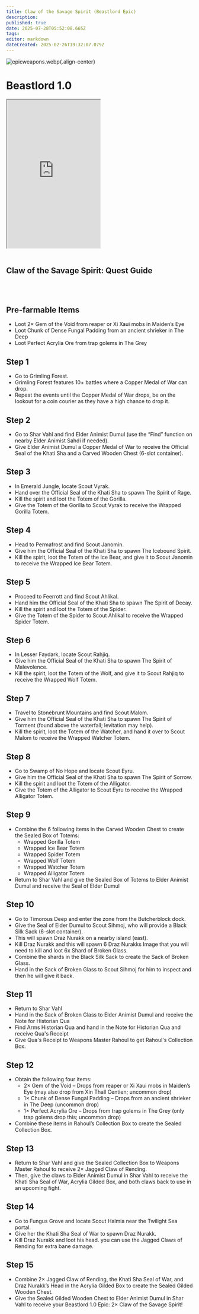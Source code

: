 ```yaml
---
title: Claw of the Savage Spirit (Beastlord Epic)
description: 
published: true
date: 2025-07-28T05:52:08.665Z
tags: 
editor: markdown
dateCreated: 2025-02-26T19:32:07.079Z
---
```


![epicweapons.webp](/epicweapons.webp){.align-center}

<div class="wiki-content">
  <h1>Beastlord 1.0 </h1>
<iframe src="https://eqdb.net/item/detail/2008496" width="50%" height="400px"></iframe>
<br><br>

  <h2>Claw of the Savage Spirit: Quest Guide</h2>
<br><br>
  <h2>Pre-farmable Items</h2>
  <ul>
    <li>Loot 2× Gem of the Void from reaper or Xi Xaui mobs in Maiden’s Eye</li>
    <li>Loot Chunk of Dense Fungal Padding from an ancient shrieker in The Deep</li>
    <li>Loot Perfect Acrylia Ore from trap golems in The Grey</li>
  </ul>

  <h2>Step 1</h2>
  <ul>
    <li>Go to Grimling Forest.</li>
    <li>Grimling Forest features 10+ battles where a Copper Medal of War can drop.</li>
    <li>Repeat the events until the Copper Medal of War drops, be on the lookout for a coin courier as they have a high chance to drop it.</li>
  </ul>

  <h2>Step 2</h2>
  <ul>
    <li>Go to Shar Vahl and find Elder Animist Dumul (use the “Find” function on nearby Elder Animist Sahdi if needed).</li>
    <li>Give Elder Animist Dumul a Copper Medal of War to receive the Official Seal of the Khati Sha and a Carved Wooden Chest (6-slot container).</li>
  </ul>

  <h2>Step 3</h2>
  <ul>
    <li>In Emerald Jungle, locate Scout Vyrak.</li>
    <li>Hand over the Official Seal of the Khati Sha to spawn The Spirit of Rage.</li>
    <li>Kill the spirit and loot the Totem of the Gorilla.</li>
    <li>Give the Totem of the Gorilla to Scout Vyrak to receive the Wrapped Gorilla Totem.</li>
  </ul>

  <h2>Step 4</h2>
  <ul>
    <li>Head to Permafrost and find Scout Janomin.</li>
    <li>Give him the Official Seal of the Khati Sha to spawn The Icebound Spirit.</li>
    <li>Kill the spirit, loot the Totem of the Ice Bear, and give it to Scout Janomin to receive the Wrapped Ice Bear Totem.</li>
  </ul>

  <h2>Step 5</h2>
  <ul>
    <li>Proceed to Feerrott and find Scout Ahlikal.</li>
    <li>Hand him the Official Seal of the Khati Sha to spawn The Spirit of Decay.</li>
    <li>Kill the spirit and loot the Totem of the Spider.</li>
    <li>Give the Totem of the Spider to Scout Ahlikal to receive the Wrapped Spider Totem.</li>
  </ul>

  <h2>Step 6</h2>
  <ul>
    <li>In Lesser Faydark, locate Scout Rahjiq.</li>
    <li>Give him the Official Seal of the Khati Sha to spawn The Spirit of Malevolence.</li>
    <li>Kill the spirit, loot the Totem of the Wolf, and give it to Scout Rahjiq to receive the Wrapped Wolf Totem.</li>
  </ul>

  <h2>Step 7</h2>
  <ul>
    <li>Travel to Stonebrunt Mountains and find Scout Malom.</li>
    <li>Give him the Official Seal of the Khati Sha to spawn The Spirit of Torment (found above the waterfall; levitation may help).</li>
    <li>Kill the spirit, loot the Totem of the Watcher, and hand it over to Scout Malom to receive the Wrapped Watcher Totem.</li>
  </ul>

  <h2>Step 8</h2>
  <ul>
    <li>Go to Swamp of No Hope and locate Scout Eyru.</li>
    <li>Give him the Official Seal of the Khati Sha to spawn The Spirit of Sorrow.</li>
    <li>Kill the spirit and loot the Totem of the Alligator.</li>
    <li>Give the Totem of the Alligator to Scout Eyru to receive the Wrapped Alligator Totem.</li>
  </ul>

  <h2>Step 9</h2>
  <ul>
    <li>Combine the 6 following items in the Carved Wooden Chest to create the Sealed Box of Totems:
      <ul>
        <li>Wrapped Gorilla Totem</li>
        <li>Wrapped Ice Bear Totem</li>
        <li>Wrapped Spider Totem</li>
        <li>Wrapped Wolf Totem</li>
        <li>Wrapped Watcher Totem</li>
        <li>Wrapped Alligator Totem</li>
      </ul>
    </li>
    <li>Return to Shar Vahl and give the Sealed Box of Totems to Elder Animist Dumul and receive the Seal of Elder Dumul</li>
  </ul>

  <h2>Step 10</h2>
  <ul>
    <li>Go to Timorous Deep and enter the zone from the Butcherblock dock.</li>
    <li>Give the Seal of Elder Dumul to Scout Sihmoj, who will provide a Black Silk Sack (6-slot container).</li>
    <li>This will spawn Draz Nurakk on a nearby island (east).</li>
    <li>Kill Draz Nurakk and this will spawn 6 Draz Nurakks Image that you will need to kill and loot 6x Shard of Broken Glass.
    <li>Combine the shards in the Black Silk Sack to create the Sack of Broken Glass.</li>
    <li>Hand in the Sack of Broken Glass to Scout Sihmoj for him to inspect and then he will give it back.</li>
  </ul>

  <h2>Step 11</h2>
  <ul>
    <li>Return to Shar Vahl</li>
    <li>Hand in the Sack of Broken Glass to Elder Animist Dumul and receive the Note for Historian Qua</li>
    <li>Find Arms Historian Qua and hand in the Note for Historian Qua and receive Qua's Receipt</li>
    <li>Give Qua's Receipt to Weapons Master Rahoul to get Rahoul's Collection Box.</li>
  </ul>

  <h2>Step 12</h2>
  <ul>
    <li>Obtain the following four items:
      <ul>
        <li>2× Gem of the Void – Drops from reaper or Xi Xaui mobs in Maiden’s Eye (may also drop from Xin Thall Centien; uncommon drop)</li>
        <li>1× Chunk of Dense Fungal Padding – Drops from an ancient shrieker in The Deep (uncommon drop)</li>
        <li>1× Perfect Acrylia Ore – Drops from trap golems in The Grey (only trap golems drop this; uncommon drop)</li>
      </ul>
    </li>
    <li>Combine these items in Rahoul’s Collection Box to create the Sealed Collection Box.</li>
  </ul>

  <h2>Step 13</h2>
  <ul>
    <li>Return to Shar Vahl and give the Sealed Collection Box to Weapons Master Rahoul to receive 2× Jagged Claw of Rending.</li>
    <li>Then, give the claws to Elder Animist Dumul in Shar Vahl to receive the Khati Sha Seal of War, Acrylia Gilded Box, and both claws back to use in an upcoming fight.</li>
  </ul>

  <h2>Step 14</h2>
  <ul>
    <li>Go to Fungus Grove and locate Scout Halmia near the Twilight Sea portal.</li>
    <li>Give her the Khati Sha Seal of War to spawn Draz Nurakk.</li>
    <li>Kill Draz Nurakk and loot his head. you can use the Jagged Claws of Rending for extra bane damage.</li>
  </ul>

  <h2>Step 15</h2>
  <ul>
    <li>Combine 2× Jagged Claw of Rending, the Khati Sha Seal of War, and Draz Nurakk’s Head in the Acrylia Gilded Box to create the Sealed Gilded Wooden Chest.</li>
    <li>Give the Sealed Gilded Wooden Chest to Elder Animist Dumul in Shar Vahl to receive your Beastlord 1.0 Epic: 2× Claw of the Savage Spirit!</li>
  </ul>
</div>
